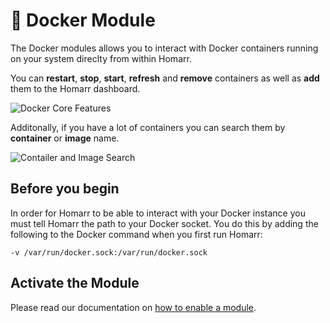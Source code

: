 # 🐳 Docker Module

The Docker modules allows you to interact with Docker containers running on your system direclty from within Homarr.

You can **restart**, **stop**, **start**, **refresh** and **remove** containers as well as **add** them to the Homarr dashboard.

![Docker Core Features](https://user-images.githubusercontent.com/190136/180496007-8456e486-a864-4510-b91f-fabf74df020c.png)

Additonally, if you have a lot of containers you can search them by **container** or **image** name.

![Contailer and Image Search](https://user-images.githubusercontent.com/190136/180496391-12a9a1c6-a54b-4d22-98ea-a5eb3a93fce4.png)


## Before you begin
In order for Homarr to be able to interact with your Docker instance you must tell Homarr the path to your Docker socket.  You do this by adding the following to the Docker command when you first run Homarr:

`-v /var/run/docker.sock:/var/run/docker.sock
`

## Activate the Module
Please read our documentation on [how to enable a module](./../index.md#activating-a-module).
